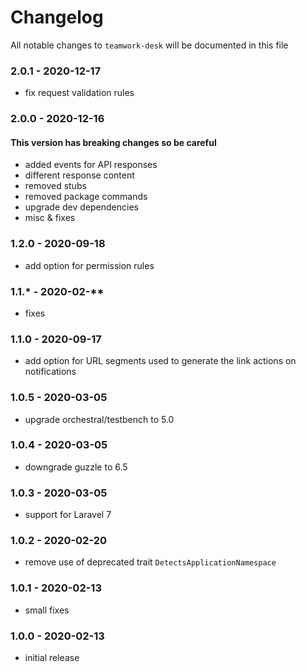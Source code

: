 # Changelog

All notable changes to `teamwork-desk` will be documented in this file

### 2.0.1 - 2020-12-17
- fix request validation rules

### 2.0.0 - 2020-12-16  
#### This version has breaking changes so be careful
- added events for API responses
- different response content
- removed stubs
- removed package commands
- upgrade dev dependencies
- misc & fixes

### 1.2.0 - 2020-09-18
- add option for permission rules

### 1.1.* - 2020-02-**
- fixes

### 1.1.0 - 2020-09-17
- add option for URL segments used to generate the link actions on notifications

### 1.0.5 - 2020-03-05
- upgrade orchestral/testbench to 5.0

### 1.0.4 - 2020-03-05
- downgrade guzzle to 6.5

### 1.0.3 - 2020-03-05
- support for Laravel 7

### 1.0.2 - 2020-02-20
- remove use of deprecated trait `DetectsApplicationNamespace`

### 1.0.1 - 2020-02-13
- small fixes

### 1.0.0 - 2020-02-13
- initial release
